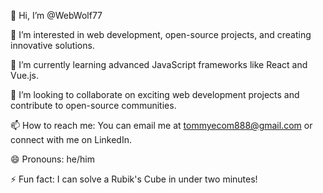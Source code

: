 👋 Hi, I’m @WebWolf77

👀 I’m interested in web development, open-source projects, and creating innovative solutions.

🌱 I’m currently learning advanced JavaScript frameworks like React and Vue.js.

💞️ I’m looking to collaborate on exciting web development projects and contribute to open-source communities.

📫 How to reach me: You can email me at tommyecom888@gmail.com or connect with me on LinkedIn.

😄 Pronouns: he/him

⚡ Fun fact: I can solve a Rubik's Cube in under two minutes!
<!---
WebWolf77/WebWolf77 is a ✨ special ✨ repository because its `README.md` (this file) appears on your GitHub profile.
You can click the Preview link to take a look at your changes.
--->
